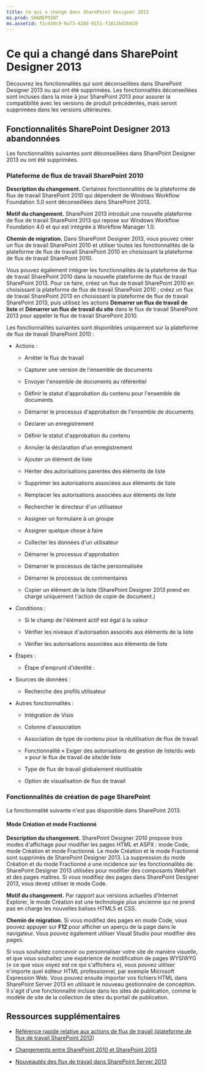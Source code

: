 ```yaml
---
title: Ce qui a changé dans SharePoint Designer 2013
ms.prod: SHAREPOINT
ms.assetid: f1cd30c9-9a73-428d-9151-f1813b43b020
---
```



# Ce qui a changé dans SharePoint Designer 2013
Découvrez les fonctionnalités qui sont déconseillées dans SharePoint Designer 2013 ou qui ont été supprimées. Les fonctionnalités déconseillées sont incluses dans la mise à jour SharePoint 2013 pour assurer la compatibilité avec les versions de produit précédentes, mais seront supprimées dans les versions ultérieures.
## Fonctionnalités SharePoint Designer 2013 abandonnées
<a name="WhatsChangedSharePointDesigner2013_DiscontinuedFeatures"> </a>

Les fonctionnalités suivantes sont déconseillées dans SharePoint Designer 2013 ou ont été supprimées.
  
    
    

### Plateforme de flux de travail SharePoint 2010
<a name="WhatsChangedSharePointDesigner2013_WorkflowPlatform"> </a>

 **Description du changement.** Certaines fonctionnalités de la plateforme de flux de travail SharePoint 2010 qui dépendent de Windows Workflow Foundation 3.0 sont déconseillées dans SharePoint 2013.
  
    
    
 **Motif du changement.** SharePoint 2013 introduit une nouvelle plateforme de flux de travail SharePoint 2013 qui repose sur Windows Workflow Foundation 4.0 et qui est intégrée à Workflow Manager 1.0.
  
    
    
 **Chemin de migration.** Dans SharePoint Designer 2013, vous pouvez créer un flux de travail SharePoint 2010 et utiliser toutes les fonctionnalités de la plateforme de flux de travail SharePoint 2010 en choisissant la plateforme de flux de travail SharePoint 2010.
  
    
    
Vous pouvez également intégrer les fonctionnalités de la plateforme de flux de travail SharePoint 2010 dans la nouvelle plateforme de flux de travail SharePoint 2013. Pour ce faire, créez un flux de travail SharePoint 2010 en choisissant la plateforme de flux de travail SharePoint 2010 ; créez un flux de travail SharePoint 2013 en choisissant la plateforme de flux de travail SharePoint 2013, puis utilisez les actions **Démarrer un flux de travail de liste** et **Démarrer un flux de travail du site** dans le flux de travail SharePoint 2013 pour appeler le flux de travail SharePoint 2010.
  
    
    
Les fonctionnalités suivantes sont disponibles uniquement sur la plateforme de flux de travail SharePoint 2010 :
  
    
    

- Actions :
    
  - Arrêter le flux de travail
    
  
  - Capturer une version de l'ensemble de documents
    
  
  - Envoyer l'ensemble de documents au référentiel
    
  
  - Définir le statut d'approbation du contenu pour l'ensemble de documents
    
  
  - Démarrer le processus d'approbation de l'ensemble de documents
    
  
  - Déclarer un enregistrement
    
  
  - Définir le statut d'approbation du contenu
    
  
  - Annuler la déclaration d'un enregistrement
    
  
  - Ajouter un élément de liste 
    
  
  - Hériter des autorisations parentes des éléments de liste
    
  
  - Supprimer les autorisations associées aux éléments de liste
    
  
  - Remplacer les autorisations associées aux éléments de liste
    
  
  - Rechercher le directeur d'un utilisateur
    
  
  - Assigner un formulaire à un groupe
    
  
  - Assigner quelque chose à faire
    
  
  - Collecter les données d'un utilisateur
    
  
  - Démarrer le processus d'approbation
    
  
  - Démarrer le processus de tâche personnalisée
    
  
  - Démarrer le processus de commentaires
    
  
  - Copier un élément de la liste (SharePoint Designer 2013 prend en charge uniquement l'action de copie de document.)
    
  
- Conditions :
    
  - Si le champ de l'élément actif est égal à la valeur
    
  
  - Vérifier les niveaux d'autorisation associés aux éléments de la liste
    
  
  - Vérifier les autorisations associées aux éléments de liste
    
  
- Étapes :
    
  - Étape d'emprunt d'identité :
    
  
- Sources de données :
    
  - Recherche des profils utilisateur
    
  
- Autres fonctionnalités :
    
  - Intégration de Visio
    
  
  - Colonne d'association
    
  
  - Association de type de contenu pour la réutilisation de flux de travail
    
  
  - Fonctionnalité « Exiger des autorisations de gestion de liste/du web » pour le flux de travail de site/de liste
    
  
  - Type de flux de travail globalement réutilisable
    
  
  - Option de visualisation de flux de travail
    
  

### Fonctionnalités de création de page SharePoint
<a name="WhatsChangedSharePointDesigner2013_PageDesignFeatures"> </a>

La fonctionnalité suivante n'est pas disponible dans SharePoint 2013.
  
    
    

#### Mode Création et mode Fractionné
<a name="WhatsChangedSharePointDesigner2013_DesignViewSplitView"> </a>

 **Description du changement.** SharePoint Designer 2010 propose trois modes d'affichage pour modifier les pages HTML et ASPX : mode Code, mode Création et mode Fractionné. Le mode Création et le mode Fractionné sont supprimés de SharePoint Designer 2013. La suppression du mode Création et du mode Fractionné a une incidence sur les fonctionnalités de SharePoint Designer 2013 utilisées pour modifier des composants WebPart et des pages maîtres. Si vous modifiez des pages dans SharePoint Designer 2013, vous devez utiliser le mode Code.
  
    
    
 **Motif du changement.** Par rapport aux versions actuelles d'Internet Explorer, le mode Création est une technologie plus ancienne qui ne prend pas en charge les nouvelles balises HTML5 et CSS.
  
    
    
 **Chemin de migration.** Si vous modifiez des pages en mode Code, vous pouvez appuyer sur **F12** pour afficher un aperçu de la page dans le navigateur. Vous pouvez également utiliser Visual Studio pour modifier des pages.
  
    
    
Si vous souhaitez concevoir ou personnaliser votre site de manière visuelle, et que vous souhaitez une expérience de modification de pages WYSIWYG (« ce que vous voyez est ce qui s'affichera »), vous pouvez utiliser n'importe quel éditeur HTML professionnel, par exemple Microsoft Expression Web. Vous pouvez ensuite importer vos fichiers HTML dans SharePoint Server 2013 en utilisant le nouveau gestionnaire de conception. Il s'agit d'une fonctionnalité incluse dans les sites de publication, comme le modèle de site de la collection de sites du portail de publication.
  
    
    

## Ressources supplémentaires
<a name="WhatsChangedSharePointDesigner2013_AdditionalResources"> </a>


-  [Référence rapide relative aux actions de flux de travail (plateforme de flux de travail SharePoint 2013)](workflow-actions-quick-reference-sharepoint-2013-workflow-platform.md)
    
  
-  [Changements entre SharePoint 2010 et SharePoint 2013](http://technet.microsoft.com/fr-fr/library/ff607742%28v=office.15%29.aspx)
    
  
-  [Nouveautés des flux de travail dans SharePoint Server 2013](http://technet.microsoft.com/fr-fr/library/jj219638%28v=office.15%29.aspx)
    
  

  
    
    

